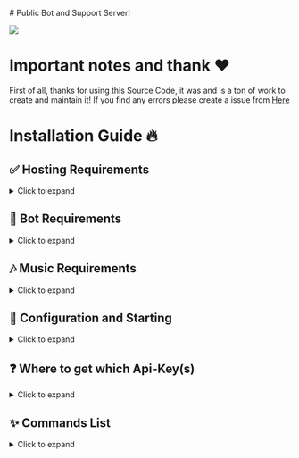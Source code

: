 ﻿﻿# Public Bot and Support Server!

<a href="[https://discord.gg/milratoshop"><img src="https://discord.com/api/guilds/773668217163218944/widget.png?style=banner2"></a>
 

# Important notes and thank ❤️
First of all, thanks for using this Source Code, it was and is a ton of work to create and maintain it!
If you find any errors please create a issue from <a href="https://github.com/BestGamersH/Multipurpose-Discord-Bot/issues">Here</a>

# Installation Guide 🔥

## ✅ Hosting Requirements

<details>
  <summary>Click to expand</summary>

  * [Nodejs](https://nodejs.org) version 18
  * [Discord.js](https://discord.js.org/) version 13.6.0 or higher
    * Latest version `npm install discord.js@latest`
    * Version 13 `npm install discord.js@13`
  * [Python](https://python.org) version 3.10 or higher, to install the database `enmap` (better-sqlite3)
  * A VPS would be adviced, so you don't need to keep your pc/laptop/raspi 24/7 online! [click here for a debian setup](https://github.com/Tomato6966/Debian-Cheat-Sheet-Setup/wiki/)
  * A VM Would also take up less resourceses on your computer
    * [Virtualbox](https://www.virtualbox.org/)
    * [Workstation Player Evaluation](https://www.vmware.com/products/workstation-player/workstation-player-evaluation.html)
  * [Visual studio code](https://visualstudio.microsoft.com/downloads/) latest version, Make sure to select "Desktop development with C++" which should install the necessary components for Node.js native modules.
  * A Text/Code editor
    * [Notpad++](https://notepad-plus-plus.org/)
    * [Sublime Text](https://www.sublimetext.com/)
    * [IntelliJ IDEA](https://www.jetbrains.com/idea/)


</details>

## 🤖 Bot Requirements

<details>
<summary>Click to expand</summary>
To install the Multipurpose Discord Bot:

Download the source code from [GitHub](https://github.com/BestGamersH/Multipurpose-Discord-Bot.git). You can either clone the repository with the following command:

`git clone https://github.com/BestGamersH/Multipurpose-Discord-Bot.git`

Or, you can download the ZIP archive from the latest release or a specific branch.

Make sure your system meets the following requirements:

* At least 2GB of RAM
* At least 700MB of free disk space (1GB is recommended)

If you have downloaded the source code and met the system requirements, you can install and start the bot.
</details>

## 🎶 Music Requirements

<details>
  <summary>Click to expand</summary>

  *To have your Bot able to play music, you need to connect it to a lavalink Station!*
  *There are many public ones out there for example lavalink.eu*
  An example for a public configuration will be listed down below
   
  1. Make sure `Java 11` is installed on your System!
     * [Click here for a Download for **Linux**](https://github.com/Tomato6966/Debian-Cheat-Sheet-Setup/wiki/3.5.2-java-11)
     * [Click here for a Download for **Windows**](https://downloads.milrato.eu/windows/java/jdk-11.0.11.exe) ​
  2. Download [Lavalink.jar](https://github.com/freyacodes/Lavalink/releases/download/3.4/Lavalink.jar)
     * here is a direct link: https://github.com/freyacodes/Lavalink/releases/download/3.4/Lavalink.jar
     * if you are on linux do this: `wget https://github.com/freyacodes/Lavalink/releases/download/3.4/Lavalink.jar` (prep: `apt-get install -y wget`)
  3. Download [application.yml](https://cdn.discordapp.com/attachments/734517910025928765/934084553751015475/application.yml)
     * Download my example, it's the configuration for the lavalink.jar file!
  4. Now put application.yml and Lavalink.jar in the same folder and start it
     * To start lavalink type: `java -jar Lavalink.jar`
     * Make sure to keep your terminal Open!
     * If you want to use something like `npm i -g pm2` to host it without keeping your terminal open type: `pm2 start java -- -jar Lavalink.jar`
  5. The settings like **password** in application.yml and **port** must be provided in the `botconfig/config.json` of the Bot
     * If you used the default settings, than no adjust ments are needed and it should look like this: 
     ```json
     {
        "clientsettings": {
            "nodes": [
                {
                    "host": "localhost",
                    "port": 2333,
                    "password": "youshallnotpass"
                }
            ]
        }
     }
     ```
  6. You don't want to host your own Lavalink?
     * [Here is a list of many free-to-use Lavalink Servers!](https://lavalink.darrennathanael.com/#how2host)
     * Or just use something like this: 
     ```json
     {
        "clientsettings": {
            "nodes": [
                {
                    "host": "lava.link",
                    "port": 80,
                    "password": "Anything for the Password"
                }
            ]
        }
     }
     ```

</details>

## 🤖 Configuration and Starting

<details>
  <summary>Click to expand</summary>

  **NOTE:** *you can do the exact same configuration inside of the `example.env` File, just make sure to rename it to `.env` or use environment variables!*
 
   1. Check `🎶 Music Requirements` that you started lavalink / use a valid public lavalink station
   2. Fill in all required data in `./botconfig/config.json` **NOTE:** *If you're on replit.com, it is exposed to everyone!(use .env instead)*
   3. Fill in all required data in the `.json` Files in `./social_log/` (`./social_log/streamconfig.json` & `./social_log/twitter.json`), if you want the SOCIAL LOGS to work! (the key `authToken` in streamconfig is not needed to be filled in!)
   4. You can adjust some settings in the other `./botconfig/*.json` Files, **BUT PLEASE __KEEP__ MY CREDITS & ADS!** This is the only way on how my hard work is "revenued"
   5. Now start the bot by typing opening a cmd in that folder and type: `node index.js` or `npm start`
     * If you don't want to keep the terminal open or if you're on linux, check out [pm2 (and my tutorial)](https://github.com/Tomato6966/Debian-Cheat-Sheet-Setup/wiki/4-pm2-tutorial) and type: `pm2 start --name Bot_Name index.js`
  
</details>

## ❓ Where to get which Api-Key(s)

<details>
  <summary>Click to expand</summary>

  **NOTE:** *you can do the exact same configuration inside of the `example.env` File, just make sure to rename it to `.env` or use environment variables!*
 
  1. `./botconfig/config.json`
     * `token` you can get from: [discord-Developers](https://discord.com/developers/applications)
     * `memer_api` you can get from: [Meme-Development DC](https://discord.gg/Mc2FudJkgP)
     * `spotify.clientSecret` you can get from: [Spotify-Developer](https://developer.spotify.com)
     * `spotify.clientID` you can get from: [Spotify-Developer](https://developer.spotify.com)
     * `fnbr` is a FNBR token, which you may get from [FNBRO.co](https://fnbr.co/api/docs) (needed for fnshop)
     * `fortnitetracker` is a FORTNITE TRACKER token, which you may get from [fortnitetracker.com](https://fortnitetracker.com/site-api) (needed for fnstats)
  2. `./social_log/streamconfig.json`
     * `twitch_clientID` you can get from: [Twitch-Developer](https://dev.twitch.tv/docs/api) ([developer-console](https://dev.twitch.tv/console))
     * `twitch_secret` you can get from: [Twitch-Developer](https://dev.twitch.tv/docs/api) ([developer-console](https://dev.twitch.tv/console))
     * `authToken` is not required to be filled in --> will be done automatically
  3. `./social_log/twitter.json`
     * `consumer_key` you can get from: [twitter Developers](https://developer.twitter.com)
     * `consumer_secret` you can get from: [twitter Developers](https://developer.twitter.com)
     * `access_token` you can get from: [twitter Developers](https://developer.twitter.com)
     * `access_token_secret` you can get from: [twitter Developers](https://developer.twitter.com)

  4. Optionally, you can change the API key for AIChat by creating your own url at Brainshop.ai: https://brainshop.ai/. This lets you set the name and other details of your AI.
  
</details>

## ✨ Commands List

<details>
  <summary>Click to expand</summary> 
This is a list of some of the commands that you can use with the Multipurpose Discord Bot.

| Command | Description |
|---|---|
| `!help` | Displays a list of all the available commands. |
| `!ping` | Pings the bot and returns its response time. |
| `!daily` | Gives you your daily money. |
| `!setup-aichat` | Setup the AI chat modual. |
| `!setup-welcome` | Setup the welcome message. |


## SUPPORT me AND MILRATO DEVELOPMENT

> You can always Support me by inviting one of me **own Discord Bots**

# Credits

> If consider using this Bot, make sure to credit me
> This bot was made by https://github.com/Tomato6966 All credits to him, I just fixed the errors in it didn't code it fully.
> Contributors
  * Hotsuop - Edited code to make it work from small errors 
  * BestGamersHK - Did like everthing you see here
  * Tomato6966 For coding the whole thing

